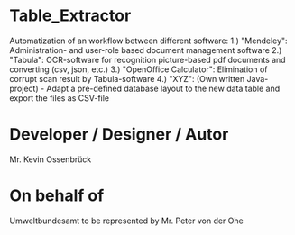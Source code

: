 # Table_Extractor
Automatization of an workflow between different software: 
1.) "Mendeley": Administration- and user-role based document management software
2.) "Tabula": OCR-software for recognition picture-based pdf documents and converting (csv, json, etc.) 
3.) "OpenOffice Calculator": Elimination of corrupt scan result by Tabula-software
4.) "XYZ": (Own written Java-project) - Adapt a pre-defined database layout to the new data table and export the files as CSV-file

# Developer / Designer / Autor
Mr. Kevin Ossenbrück

# On behalf of
Umweltbundesamt to be represented by Mr. Peter von der Ohe
